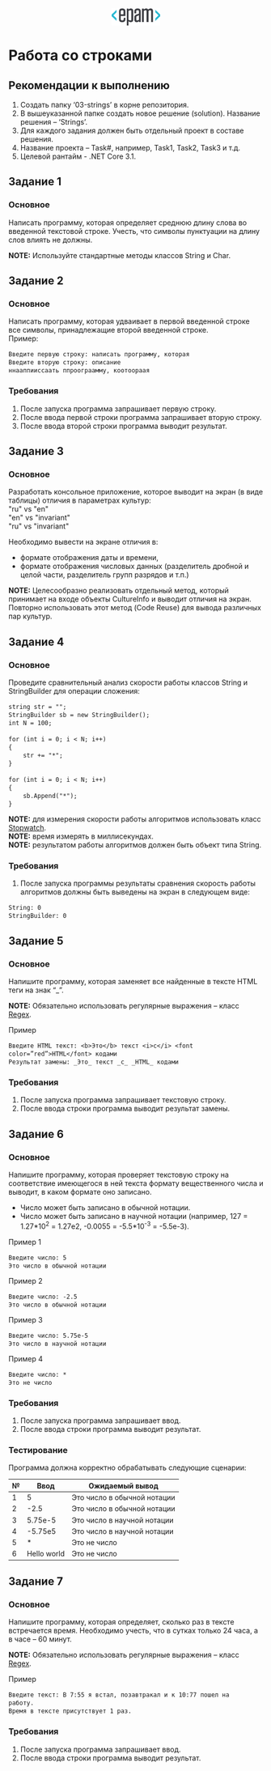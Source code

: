 <div style="text-align:center"><img src="media\epam_logo.png" style="width:1in;height:0.35417in" /></div>

# Работа со строками

##  Рекомендации к выполнению

1.  Создать папку ‘03-strings’ в корне репозитория.
2.  В вышеуказанной папке создать новое решение (solution). Название решения – ‘Strings’.
3.  Для каждого задания должен быть отдельный проект в составе решения.
4.  Название проекта – Task\#, например, Task1, Task2, Task3 и т.д.
5.  Целевой рантайм - .NET Core 3.1.

## Задание 1

### Основное

Написать программу, которая определяет среднюю длину слова во введенной текстовой строке. Учесть, что символы пунктуации на длину слов влиять не должны.

<strong>NOTE:</strong> Используйте стандартные методы классов String и Char.

## Задание 2

### Основное

Написать программу, которая удваивает в первой введенной строке все символы, принадлежащие второй введенной строке.<br/>
Пример:
```
Введите первую строку: написать программу, которая
Введите вторую строку: описание
ннааппииссаать ппроограамму, коотоораая
```
### Требования

1.  После запуска программа запрашивает первую строку.
2.  После ввода первой строки программа запрашивает вторую строку.
3.  После ввода второй строки программа выводит результат.

## Задание 3

### Основное

Разработать консольное приложение, которое выводит на экран (в виде таблицы) отличия в параметрах культур:
<br/>
"ru" vs "en"
<br/>
"en" vs "invariant"
<br/>
"ru" vs "invariant"

Необходимо вывести на экране отличия в:
-   формате отображения даты и времени,
-   формате отображения числовых данных (разделитель дробной и целой части, разделитель групп разрядов и т.п.)

<strong>NOTE:</strong> Целесообразно реализовать отдельный метод, который принимает на входе объекты CultureInfo и выводит отличия на экран. Повторно использовать этот метод (Code Reuse) для вывода различных пар культур.

## Задание 4

### Основное

Проведите сравнительный анализ скорости работы классов String и StringBuilder для операции сложения:
```
string str = "";
StringBuilder sb = new StringBuilder();
int N = 100;

for (int i = 0; i < N; i++)
{
    str += "*";
}

for (int i = 0; i < N; i++)
{
    sb.Append("*");
}
```
<strong>NOTE:</strong> для измерения скорости работы алгоритмов использовать класс [Stopwatch](https://docs.microsoft.com/ru-ru/dotnet/api/system.diagnostics.stopwatch?view=netcore-3.1).
<br/>
<strong>NOTE:</strong> время измерять в миллисекундах.
<br/>
<strong>NOTE:</strong> результатом работы алгоритмов должен быть объект типа String.

### Требования

1.  После запуска программы результаты сравнения скорость работы
    алгоритмов должны быть выведены на экран в следующем виде:
```
String: 0
StringBuilder: 0
```

## Задание 5

### Основное

Напишите программу, которая заменяет все найденные в тексте HTML теги на знак “\_”.

<strong>NOTE:</strong> Обязательно использовать регулярные выражения – класс [Regex](https://docs.microsoft.com/ru-ru/dotnet/api/system.text.regularexpressions.regex?view=netcore-3.1).

Пример
```
Введите HTML текст: <b>Это</b> текст <i>с</i> <font color=”red”>HTML</font> кодами
Результат замены: _Это_ текст _с_ _HTML_ кодами
```

### Требования

1.  После запуска программа запрашивает текстовую строку.
2.  После ввода строки программа выводит результат замены.

## Задание 6

### Основное

Напишите программу, которая проверяет текстовую строку на соответствие имеющегося в ней текста формату вещественного числа и выводит, в каком формате оно записано.

-   Число может быть записано в обычной нотации.
-   Число может быть записано в научной нотации (например, 127 = 1.27\*10<sup>2</sup> = 1.27e2, -0.0055 = -5.5\*10<sup>-3</sup> = -5.5e-3).

Пример 1
```
Введите число: 5
Это число в обычной нотации
```
Пример 2
```
Введите число: -2.5
Это число в обычной нотации
```
Пример 3
```
Введите число: 5.75e-5
Это число в научной нотации
```
Пример 4
```
Введите число: *
Это не число
```

### Требования

1.  После запуска программа запрашивает ввод.
2.  После ввода строки программа выводит результат.

### Тестирование

Программа должна корректно обрабатывать следующие сценарии:

| №   | Ввод        | Ожидаемый вывод             |
|-----|-------------|-----------------------------|
| 1   | 5           | Это число в обычной нотации |
| 2   | -2.5        | Это число в обычной нотации |
| 3   | 5.75e-5     | Это число в научной нотации |
| 4   | -5.75e5     | Это число в научной нотации |
| 5   | \*          | Это не число                |
| 6   | Hello world | Это не число                |

## Задание 7

### Основное

Напишите программу, которая определяет, сколько раз в тексте встречается время. Необходимо учесть, что в сутках только 24 часа, а в часе – 60 минут.

<strong>NOTE:</strong> Обязательно использовать регулярные выражения – класс [Regex](https://docs.microsoft.com/ru-ru/dotnet/api/system.text.regularexpressions.regex?view=netcore-3.1).

Пример
```
Введите текст: В 7:55 я встал, позавтракал и к 10:77 пошел на
работу.
Время в тексте присутствует 1 раз.
```

### Требования

1.  После запуска программа запрашивает ввод.
2.  После ввода строки программа выводит результат.
